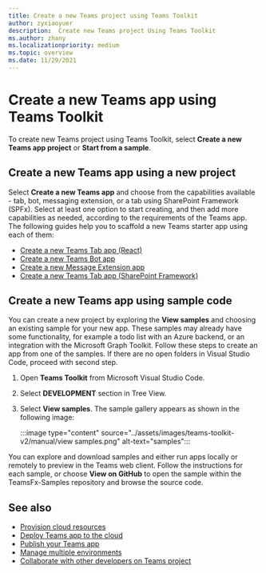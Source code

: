 ```yaml
---
title: Create a new Teams project using Teams Toolkit
author: zyxiaoyuer
description:  Create new Teams project Using Teams Toolkit
ms.author: zhany
ms.localizationpriority: medium
ms.topic: overview
ms.date: 11/29/2021
---
```


# Create a new Teams app using Teams Toolkit

To create new Teams project using Teams Toolkit, select **Create a new Teams app project** or **Start from a sample**.

## Create a new Teams app using a new project

Select **Create a new Teams app** and choose from the capabilities available - tab, bot, messaging extension, or a tab using SharePoint Framework (SPFx). Select at least one option to start creating, and then add more capabilities as needed, according to the requirements of the Teams app. The following guides help you to scaffold a new Teams starter app using each of them:

- [Create a new Teams Tab app (React)](/microsoftteams/platform/sbs-gs-javascript?tabs=vscode%2Cvsc%2Cviscode%2Cvcode&tutorial-step=2)
- [Create a new Teams Bot app](/microsoftteams/platform/sbs-gs-spfx?tabs=vscode%2Cviscode&branch)
- [Create a new Message Extension app](/microsoftteams/platform/sbs-gs-javascript?tabs=vscode%2Cvsc%2Cviscode%2Cvcode&tutorial-step=6&branch)
- [Create a new Teams Tab app (SharePoint Framework)](/microsoftteams/platform/sbs-gs-spfx?tabs=vscode%2Cviscode&branch)

## Create a new Teams app using sample code

You can create a new project by exploring the **View samples** and choosing an existing sample for your new app. These samples may already have some functionality, for example a todo list with an Azure backend, or an integration with the Microsoft Graph Toolkit. Follow these steps to create an app from one of the samples. If there are no open folders in Visual Studio Code, proceed with second step.

 1. Open **Teams Toolkit** from Microsoft Visual Studio Code.
 1. Select **DEVELOPMENT** section in Tree View.
 1. Select **View samples**. The sample gallery appears as shown in the following image:
   
    :::image type="content" source="../assets/images/teams-toolkit-v2/manual/view samples.png" alt-text="samples":::

You can explore and download samples and either run apps locally or remotely to preview in the Teams web client. Follow the instructions for each sample, or  choose **View on GitHub** to open the sample within the TeamsFx-Samples repository and browse the source code.

## See also

* [Provision cloud resources](provision.md)
* [Deploy Teams app to the cloud](deploy.md)
* [Publish your Teams app](TeamsFx-collaboration.md)
* [Manage multiple environments](TeamsFx-multi-env.md)
* [Collaborate with other developers on Teams project](TeamsFx-collaboration.md)
